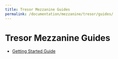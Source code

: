 ```yaml
---
title: Tresor Mezzanine Guides
permalink: /documentation/mezzanine/tresor/guides/
---
```

# Tresor Mezzanine Guides

- [Getting Started Guide](./tresor-guide.md)

